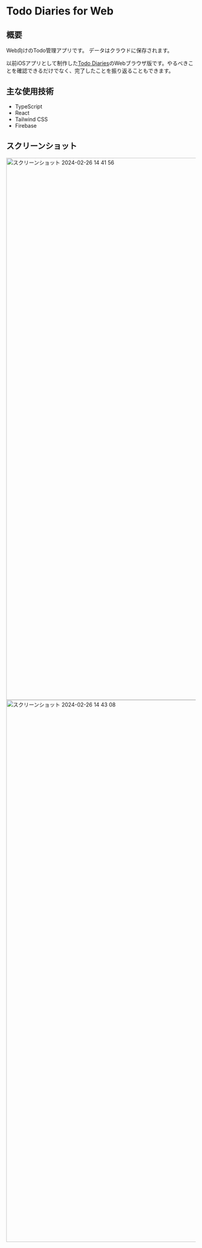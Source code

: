 # Todo Diaries for Web
## 概要
Web向けのTodo管理アプリです。 データはクラウドに保存されます。

以前iOSアプリとして制作した[Todo Diaries](https://github.com/FNYukii/TodoDiaries-iOS)のWebブラウザ版です。やるべきことを確認できるだけでなく、完了したことを振り返ることもできます。

## 主な使用技術
- TypeScript
- React
- Tailwind CSS
- Firebase

## スクリーンショット
<img width="1440" alt="スクリーンショット 2024-02-26 14 41 56" src="https://github.com/FNYukii/TodoDiaries-Web/assets/65577595/a0a6ed0c-9b19-469d-81a9-2de80c5a29f5">
<img width="1440" alt="スクリーンショット 2024-02-26 14 43 08" src="https://github.com/FNYukii/TodoDiaries-Web/assets/65577595/7424a507-bf0d-4e1a-a52a-2389fed8ef92">
